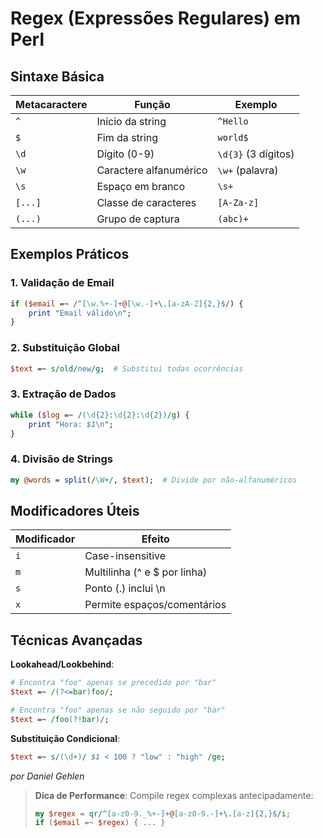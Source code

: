 # Regex (Expressões Regulares) em Perl

## Sintaxe Básica

| Metacaractere | Função                 | Exemplo             |
| ------------- | ---------------------- | ------------------- |
| `^`           | Início da string       | `^Hello`            |
| `$`           | Fim da string          | `world$`            |
| `\d`          | Dígito (0-9)           | `\d{3}` (3 dígitos) |
| `\w`          | Caractere alfanumérico | `\w+` (palavra)     |
| `\s`          | Espaço em branco       | `\s+`               |
| `[...]`       | Classe de caracteres   | `[A-Za-z]`          |
| `(...)`       | Grupo de captura       | `(abc)+`            |

## Exemplos Práticos

### 1. Validação de Email

```perl
if ($email =~ /^[\w.%+-]+@[\w.-]+\.[a-zA-Z]{2,}$/) {
    print "Email válido\n";
}
```

### 2. Substituição Global

```perl
$text =~ s/old/new/g;  # Substitui todas ocorrências
```

### 3. Extração de Dados

```perl
while ($log =~ /(\d{2}:\d{2}:\d{2})/g) {
    print "Hora: $1\n";
}
```

### 4. Divisão de Strings

```perl
my @words = split(/\W+/, $text);  # Divide por não-alfanuméricos
```

## Modificadores Úteis

| Modificador | Efeito                       |
| ----------- | ---------------------------- |
| `i`         | Case-insensitive             |
| `m`         | Multilinha (^ e $ por linha) |
| `s`         | Ponto (.) inclui \n          |
| `x`         | Permite espaços/comentários  |

## Técnicas Avançadas

**Lookahead/Lookbehind**:

```perl
# Encontra "foo" apenas se precedido por "bar"
$text =~ /(?<=bar)foo/;

# Encontra "foo" apenas se não seguido por "bar"
$text =~ /foo(?!bar)/;
```

**Substituição Condicional**:

```perl
$text =~ s/(\d+)/ $1 < 100 ? "low" : "high" /ge;
```

_por Daniel Gehlen_

> **Dica de Performance**: Compile regex complexas antecipadamente:
>
> ```perl
> my $regex = qr/^[a-z0-9._%+-]+@[a-z0-9.-]+\.[a-z]{2,}$/i;
> if ($email =~ $regex) { ... }
> ```
